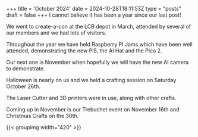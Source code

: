 +++
title = 'October 2024'
date = 2024-10-28T18:11:53Z
type = "posts"
draft = false
+++
I cannot believe it has been a year since our last post!

We went to create-a-con at the LCB depot in March, attended by several of our members and we had lots of visitors.

Throughout the year we have held Raspberry PI Jams which have been well attended, demonstrating the new PI5, the AI Hat and the Pico 2.

Our next one is November when hopefully we will have the new AI camera to demonstrate.

Halloween is nearly on us and we held a crafting session on Saturday October 26th.

The Laser Cutter and 3D printers were in use, along with other crafts.

Coming up in November is our Trebuchet event on November 16th and Christmas Crafts on the 30th.

{{< groupimg width="420" >}}